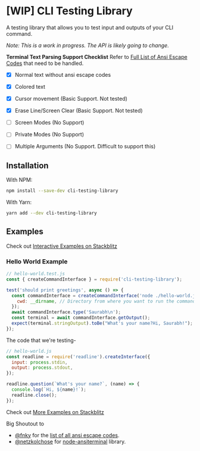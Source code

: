 # [WIP] CLI Testing Library

A testing library that allows you to test input and outputs of your CLI command.

*Note: This is a work in progress. The API is likely going to change.*

**Terminal Text Parsing Support Checklist**
Refer to [Full List of Ansi Escape Codes](https://gist.github.com/fnky/458719343aabd01cfb17a3a4f7296797) that need to be handled.
- [x] Normal text without ansi escape codes
- [x] Colored text
- [x] Cursor movement (Basic Support. Not tested)
- [x] Erase Line/Screen Clear (Basic Support. Not tested)
- [ ] Screen Modes (No Support)
- [ ] Private Modes (No Support)
- [ ] Multiple Arguments (No Support. Difficult to support this)



## Installation

With NPM:
```sh
npm install --save-dev cli-testing-library 
```

With Yarn:
```sh
yarn add --dev cli-testing-library
```

## Examples

Check out [Interactive Examples on Stackblitz](https://stackblitz.com/edit/node-kfod5b?file=examples%2Fprompts%2Fprompts.test.js)

### Hello World Example

```js
// hello-world.test.js
const { createCommandInterface } = require('cli-testing-library');

test('should print greetings', async () => {
  const commandInterface = createCommandInterface('node ./hello-world.js', {
    cwd: __dirname, // Directory from where you want to run the command 
  });
  await commandInterface.type('Saurabh\n');
  const terminal = await commandInterface.getOutput();
  expect(terminal.stringOutput).toBe("What's your name?Hi, Saurabh!");
});
```

The code that we're testing-
```js
// hello-world.js
const readline = require('readline').createInterface({
  input: process.stdin,
  output: process.stdout,
});

readline.question(`What's your name?`, (name) => {
  console.log(`Hi, ${name}!`);
  readline.close();
});

```

Check out [More Examples on Stackblitz](https://stackblitz.com/edit/node-kfod5b?file=examples%2Fprompts%2Fprompts.test.js)


Big Shoutout to 
- [@fnky](https://github.com/fnky) for the [list of all ansi escape codes](https://gist.github.com/fnky/458719343aabd01cfb17a3a4f7296797).
- [@netzkolchose](https://github.com/netzkolchose) for [node-ansiterminal](https://github.com/netzkolchose/node-ansiterminal) library.
